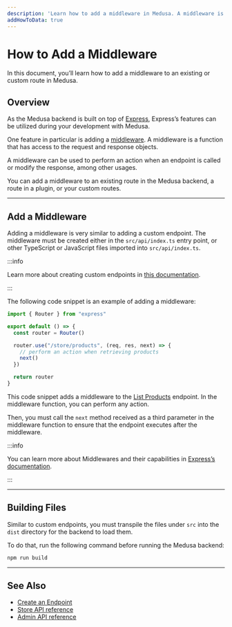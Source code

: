 ```yaml
---
description: 'Learn how to add a middleware in Medusa. A middleware is a function that has access to the request and response objects and can be used to perform actions around an endpoint.'
addHowToData: true
---
```


# How to Add a Middleware

In this document, you’ll learn how to add a middleware to an existing or custom route in Medusa.

## Overview

As the Medusa backend is built on top of [Express](https://expressjs.com/), Express’s features can be utilized during your development with Medusa.

One feature in particular is adding a [middleware](http://expressjs.com/en/guide/using-middleware.html#using-middleware). A middleware is a function that has access to the request and response objects.

A middleware can be used to perform an action when an endpoint is called or modify the response, among other usages.

You can add a middleware to an existing route in the Medusa backend, a route in a plugin, or your custom routes.

---

## Add a Middleware

Adding a middleware is very similar to adding a custom endpoint. The middleware must be created either in the `src/api/index.ts` entry point, or other TypeScript or JavaScript files imported into `src/api/index.ts`.

:::info

Learn more about creating custom endpoints in [this documentation](./create.md).

:::

The following code snippet is an example of adding a middleware:

```ts title=src/api/index.ts
import { Router } from "express"

export default () => {
  const router = Router()

  router.use("/store/products", (req, res, next) => {
    // perform an action when retrieving products
    next()
  })

  return router
}
```

This code snippet adds a middleware to the [List Products](/api/store/#tag/Product/operation/GetProducts) endpoint. In the middleware function, you can perform any action.

Then, you must call the `next` method received as a third parameter in the middleware function to ensure that the endpoint executes after the middleware.

:::info

You can learn more about Middlewares and their capabilities in [Express’s documentation](http://expressjs.com/en/guide/using-middleware.html#using-middleware).

:::

---

## Building Files

Similar to custom endpoints, you must transpile the files under `src` into the `dist` directory for the backend to load them.

To do that, run the following command before running the Medusa backend:

```bash npm2yarn
npm run build
```

---

## See Also

- [Create an Endpoint](./create.md)
- [Store API reference](/api/store)
- [Admin API reference](/api/admin)

